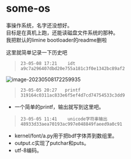 # some-os

事操作系统，名字还没想好。  
目标是在真机上跑，还能读磁盘文件系统的那种。  
我把默认的limine bootloader的readme删啦  

这里就简单记录一下历史吧  

> `23-05-08 17:21    idt    a9c7a296407dbd20e755a181c3f0e1342bc89af2	`

![image-20230508172259935](https://s2.loli.net/2023/05/08/YUbKgw53Xn6HeI1.png)

> `23-05-05 20:27   printf   319164c0311ac833e6f5ef4d7cd74754533c3dd9`  

+ 一个简单的printf，输出就写到这里吧。  


> `23-05-05 11:41    unicode字符串输出   48933d33aea70193ac997e048849faeed9a0c91` 

+ kernel/font/a.py用于把bdf字体弄到数组里。
+ output.c实现了putchar和puts。
+ utf-8编码。